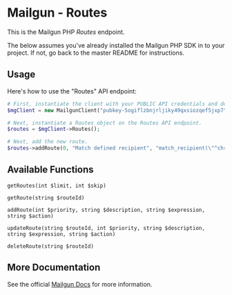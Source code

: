 Mailgun - Routes
====================

This is the Mailgun PHP *Routes* endpoint. 

The below assumes you've already installed the Mailgun PHP SDK in to your project. If not, go back to the master README for instructions.

Usage
-------------
Here's how to use the "Routes" API endpoint:

```php
# First, instantiate the client with your PUBLIC API credentials and domain. 
$mgClient = new MailgunClient("pubkey-5ogiflzbnjrljiky49qxsiozqef5jxp7", "samples.mailgun.org");

# Next, instantiate a Routes object on the Routes API endpoint.
$routes = $mgClient->Routes();

# Next, add the new route.
$routes->addRoute(0, "Match defined recipient", "match_recipient(\"^chris\+(.*)@example.com$\")", "forward(\"mbx@externaldomain.com\")");
```

Available Functions
-------------------

`getRoutes(int $limit, int $skip)`  

`getRoute(string $routeId)`  

`addRoute(int $priority, string $description, string $expression, string $action)`  

`updateRoute(string $routeId, int $priority, string $description, string $expression, string $action)`  

`deleteRoute(string $routeId)`  


More Documentation
------------------
See the official [Mailgun Docs](http://documentation.mailgun.com/api-routes.html) for more information.